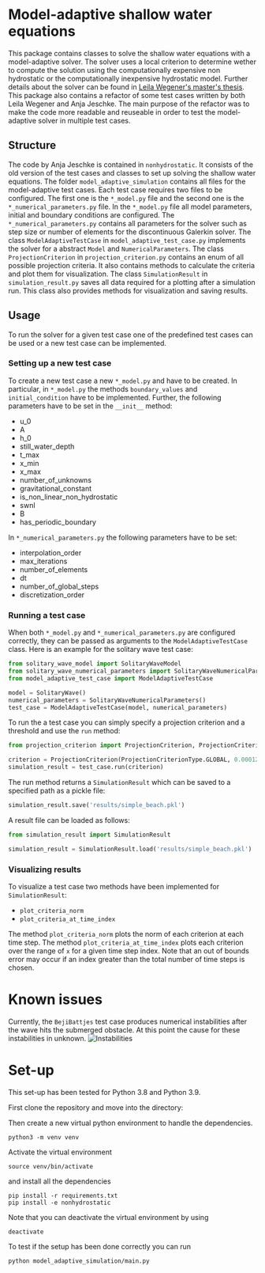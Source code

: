 # Model-adaptive shallow water equations

This package contains classes to solve the shallow water equations with a model-adaptive solver. The solver uses a local criterion to determine wether to compute the solution using the computationally expensive non hydrostatic or the computationally inexpensive hydrostatic model. Further details about the solver can be found in [Leila Wegener's master's thesis](literature/masters_thesis_leila_wegener.pdf).
This package also contains a refactor of some test cases written by both Leila Wegener and Anja Jeschke. The main purpose of the refactor was to make the code more readable and reuseable in order to test the model-adaptive solver in multiple test cases.

## Structure

The code by Anja Jeschke is contained in `nonhydrostatic`. It consists of the old version of the test cases and classes to set up solving the shallow water equations.
The folder `model_adaptive_simulation` contains all files for the model-adaptive test cases. Each test case requires two files to be configured. The first one is the `*_model.py` file and the second one is the `*_numerical_parameters.py` file. In the `*_model.py` file all model parameters, initial and boundary conditions are configured.
The `*_numerical_parameters.py` contains all parameters for the solver such as step size or number of elements for the discontinuous Galerkin solver.
The class `ModelAdaptiveTestCase` in `model_adaptive_test_case.py` implements the solver for a abstract `Model` and `NumericalParameters`.
The class `ProjectionCriterion` in `projection_criterion.py` contains an enum of all possible projection criteria. It also contains methods to calculate the criteria and plot them for visualization.
The class `SimulationResult` in `simulation_result.py` saves all data required for a plotting after a simulation run. This class also provides methods for visualization and saving results.

## Usage

To run the solver for a given test case one of the predefined test cases can be used or a new test case can be implemented.

### Setting up a new test case

To create a new test case a new `*_model.py` and have to be created.
In particular, in `*_model.py` the methods `boundary_values` and `initial_condition` have to be implemented. Further, the following parameters have to be set in the `__init__` method:

- u_0
- A
- h_0
- still_water_depth
- t_max
- x_min
- x_max
- number_of_unknowns
- gravitational_constant
- is_non_linear_non_hydrostatic
- swnl
- B
- has_periodic_boundary

In `*_numerical_parameters.py` the following parameters have to be set:

- interpolation_order
- max_iterations
- number_of_elements
- dt
- number_of_global_steps
- discretization_order

### Running a test case

When both `*_model.py` and `*_numerical_parameters.py` are configured correctly, they can be passed as arguments to the `ModelAdaptiveTestCase` class. Here is an example for the solitary wave test case:

```Python
from solitary_wave_model import SolitaryWaveModel
from solitary_wave_numerical_parameters import SolitaryWaveNumericalParameters
from model_adaptive_test_case import ModelAdaptiveTestCase

model = SolitaryWave()
numerical_parameters = SolitaryWaveNumericalParameters()
test_case = ModelAdaptiveTestCase(model, numerical_parameters)
```

To run the a test case you can simply specify a projection criterion and a threshold and use the `run` method:

```Python
from projection_criterion import ProjectionCriterion, ProjectionCriterionType

criterion = ProjectionCriterion(ProjectionCriterionType.GLOBAL, 0.000125)
simulation_result = test_case.run(criterion)
```

The run method returns a `SimulationResult` which can be saved to a specified path as a pickle file:

```Python
simulation_result.save('results/simple_beach.pkl')
```

A result file can be loaded as follows:

```Python
from simulation_result import SimulationResult

simulation_result = SimulationResult.load('results/simple_beach.pkl')
```

### Visualizing results

To visualize a test case two methods have been implemented for `SimulationResult`:

- `plot_criteria_norm`
- `plot_criteria_at_time_index`

The method `plot_criteria_norm` plots the norm of each criterion at each time step. The method `plot_criteria_at_time_index` plots each criterion over the range of `x` for a given time step index. Note that an out of bounds error may occur if an index greater than the total number of time steps is chosen.

# Known issues

Currently, the `BejiBattjes` test case produces numerical instabilities after the wave hits the submerged obstacle. At this point the cause for these instabilities in unknown.
![Instabilities](images/criteria_norm_1.5.png)

# Set-up

This set-up has been tested for Python 3.8 and Python 3.9.

First clone the repository and move into the directory:

Then create a new virtual python environment to handle the dependencies.

```
python3 -m venv venv
```

Activate the virtual environment

```
source venv/bin/activate
```

and install all the dependencies

```
pip install -r requirements.txt
pip install -e nonhydrostatic
```

Note that you can deactivate the virtual environment by using

```
deactivate
```

To test if the setup has been done correctly you can run

```
python model_adaptive_simulation/main.py
```
